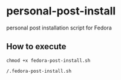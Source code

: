 # personal-post-install
personal post installation script for Fedora

## How to execute 
`chmod +x fedora-post-install.sh`

`/.fedora-post-install.sh`

